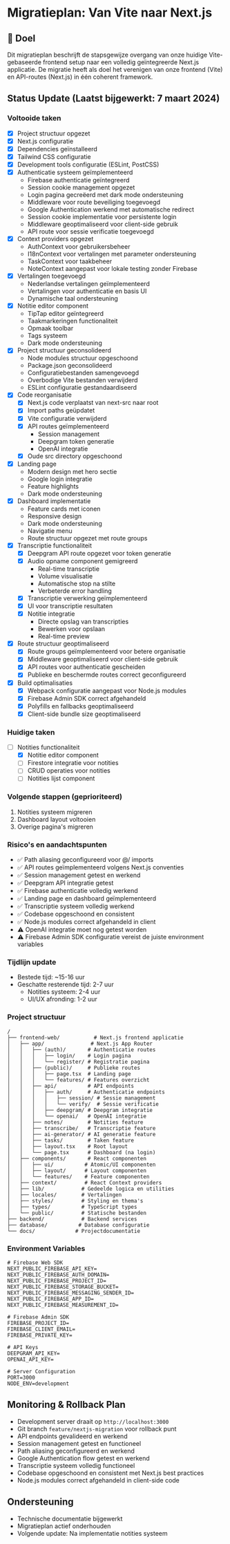 # Migratieplan: Van Vite naar Next.js

## 🎯 Doel
Dit migratieplan beschrijft de stapsgewijze overgang van onze huidige Vite-gebaseerde frontend setup naar een volledig geïntegreerde Next.js applicatie. De migratie heeft als doel het verenigen van onze frontend (Vite) en API-routes (Next.js) in één coherent framework.

## Status Update (Laatst bijgewerkt: 7 maart 2024)

### Voltooide taken
- [x] Project structuur opgezet
- [x] Next.js configuratie
- [x] Dependencies geïnstalleerd
- [x] Tailwind CSS configuratie
- [x] Development tools configuratie (ESLint, PostCSS)
- [x] Authenticatie systeem geïmplementeerd
  - Firebase authenticatie geïntegreerd
  - Session cookie management opgezet
  - Login pagina gecreëerd met dark mode ondersteuning
  - Middleware voor route beveiliging toegevoegd
  - Google Authentication werkend met automatische redirect
  - Session cookie implementatie voor persistente login
  - Middleware geoptimaliseerd voor client-side gebruik
  - API route voor sessie verificatie toegevoegd
- [x] Context providers opgezet
  - AuthContext voor gebruikersbeheer
  - I18nContext voor vertalingen met parameter ondersteuning
  - TaskContext voor taakbeheer
  - NoteContext aangepast voor lokale testing zonder Firebase
- [x] Vertalingen toegevoegd
  - Nederlandse vertalingen geïmplementeerd
  - Vertalingen voor authenticatie en basis UI
  - Dynamische taal ondersteuning
- [x] Notitie editor component
  - TipTap editor geïntegreerd
  - Taakmarkeringen functionaliteit
  - Opmaak toolbar
  - Tags systeem
  - Dark mode ondersteuning
- [x] Project structuur geconsolideerd
  - Node modules structuur opgeschoond
  - Package.json geconsolideerd
  - Configuratiebestanden samengevoegd
  - Overbodige Vite bestanden verwijderd
  - ESLint configuratie gestandaardiseerd
- [x] Code reorganisatie
  - [x] Next.js code verplaatst van next-src naar root
  - [x] Import paths geüpdatet
  - [x] Vite configuratie verwijderd
  - [x] API routes geïmplementeerd
    - Session management
    - Deepgram token generatie
    - OpenAI integratie
  - [x] Oude src directory opgeschoond
- [x] Landing page
  - Modern design met hero sectie
  - Google login integratie
  - Feature highlights
  - Dark mode ondersteuning
- [x] Dashboard implementatie
  - Feature cards met iconen
  - Responsive design
  - Dark mode ondersteuning
  - Navigatie menu
  - Route structuur opgezet met route groups
- [x] Transcriptie functionaliteit
  - [x] Deepgram API route opgezet voor token generatie
  - [x] Audio opname component gemigreerd
    - Real-time transcriptie
    - Volume visualisatie
    - Automatische stop na stilte
    - Verbeterde error handling
  - [x] Transcriptie verwerking geïmplementeerd
  - [x] UI voor transcriptie resultaten
  - [x] Notitie integratie
    - Directe opslag van transcripties
    - Bewerken voor opslaan
    - Real-time preview
- [x] Route structuur geoptimaliseerd
  - [x] Route groups geïmplementeerd voor betere organisatie
  - [x] Middleware geoptimaliseerd voor client-side gebruik
  - [x] API routes voor authenticatie gescheiden
  - [x] Publieke en beschermde routes correct geconfigureerd
- [x] Build optimalisaties
  - [x] Webpack configuratie aangepast voor Node.js modules
  - [x] Firebase Admin SDK correct afgehandeld
  - [x] Polyfills en fallbacks geoptimaliseerd
  - [x] Client-side bundle size geoptimaliseerd

### Huidige taken
- [ ] Notities functionaliteit
  - [x] Notitie editor component
  - [ ] Firestore integratie voor notities
  - [ ] CRUD operaties voor notities
  - [ ] Notities lijst component

### Volgende stappen (geprioriteerd)
1. Notities systeem migreren
2. Dashboard layout voltooien
3. Overige pagina's migreren

### Risico's en aandachtspunten
- ✅ Path aliasing geconfigureerd voor @/ imports
- ✅ API routes geïmplementeerd volgens Next.js conventies
- ✅ Session management getest en werkend
- ✅ Deepgram API integratie getest
- ✅ Firebase authenticatie volledig werkend
- ✅ Landing page en dashboard geïmplementeerd
- ✅ Transcriptie systeem volledig werkend
- ✅ Codebase opgeschoond en consistent
- ✅ Node.js modules correct afgehandeld in client
- ⚠️ OpenAI integratie moet nog getest worden
- ⚠️ Firebase Admin SDK configuratie vereist de juiste environment variables

### Tijdlijn update
- Bestede tijd: ~15-16 uur
- Geschatte resterende tijd: 2-7 uur
  - Notities systeem: 2-4 uur
  - UI/UX afronding: 1-2 uur

### Project structuur
```
/
├── frontend-web/           # Next.js frontend applicatie
│   ├── app/               # Next.js App Router
│   │   ├── (auth)/       # Authenticatie routes
│   │   │   ├── login/    # Login pagina
│   │   │   └── register/ # Registratie pagina
│   │   ├── (public)/     # Publieke routes
│   │   │   ├── page.tsx  # Landing page
│   │   │   └── features/ # Features overzicht
│   │   ├── api/          # API endpoints
│   │   │   ├── auth/     # Authenticatie endpoints
│   │   │   │   ├── session/ # Sessie management
│   │   │   │   └── verify/  # Sessie verificatie
│   │   │   ├── deepgram/ # Deepgram integratie
│   │   │   └── openai/   # OpenAI integratie
│   │   ├── notes/        # Notities feature
│   │   ├── transcribe/   # Transcriptie feature
│   │   ├── ai-generator/ # AI generatie feature
│   │   ├── tasks/        # Taken feature
│   │   ├── layout.tsx    # Root layout
│   │   └── page.tsx      # Dashboard (na login)
│   ├── components/       # React componenten
│   │   ├── ui/          # Atomic/UI componenten
│   │   ├── layout/      # Layout componenten
│   │   └── features/    # Feature componenten
│   ├── context/         # React Context providers
│   ├── lib/            # Gedeelde logica en utilities
│   ├── locales/        # Vertalingen
│   ├── styles/         # Styling en thema's
│   ├── types/          # TypeScript types
│   └── public/         # Statische bestanden
├── backend/            # Backend services
├── database/          # Database configuratie
└── docs/             # Projectdocumentatie
```

### Environment Variables
```
# Firebase Web SDK
NEXT_PUBLIC_FIREBASE_API_KEY=
NEXT_PUBLIC_FIREBASE_AUTH_DOMAIN=
NEXT_PUBLIC_FIREBASE_PROJECT_ID=
NEXT_PUBLIC_FIREBASE_STORAGE_BUCKET=
NEXT_PUBLIC_FIREBASE_MESSAGING_SENDER_ID=
NEXT_PUBLIC_FIREBASE_APP_ID=
NEXT_PUBLIC_FIREBASE_MEASUREMENT_ID=

# Firebase Admin SDK
FIREBASE_PROJECT_ID=
FIREBASE_CLIENT_EMAIL=
FIREBASE_PRIVATE_KEY=

# API Keys
DEEPGRAM_API_KEY=
OPENAI_API_KEY=

# Server Configuration
PORT=3000
NODE_ENV=development
```

## Monitoring & Rollback Plan
- Development server draait op `http://localhost:3000`
- Git branch `feature/nextjs-migration` voor rollback punt
- API endpoints gevalideerd en werkend
- Session management getest en functioneel
- Path aliasing geconfigureerd en werkend
- Google Authentication flow getest en werkend
- Transcriptie systeem volledig functioneel
- Codebase opgeschoond en consistent met Next.js best practices
- Node.js modules correct afgehandeld in client-side code

## Ondersteuning
- Technische documentatie bijgewerkt
- Migratieplan actief onderhouden
- Volgende update: Na implementatie notities systeem